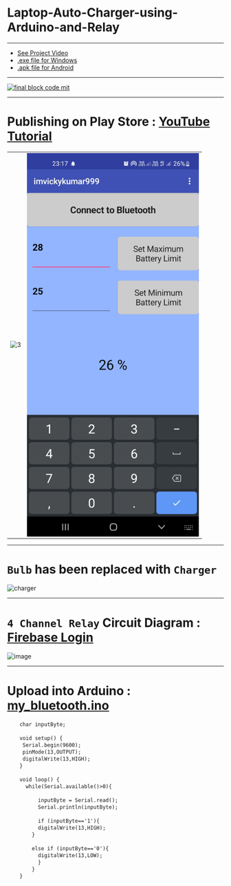 # Laptop-Auto-Charger-using-Arduino-and-Relay

---------------------------

- [See Project Video](https://github.com/imvickykumar999/Laptop-Auto-Charger-using-Arduino-and-Relay/blob/main/final%20project/WhatsApp%20Video%202022-09-09%20at%2000.53.42.mp4)
- [.exe file for Windows](https://github.com/imvickykumar999/Laptop-Auto-Charger-using-Arduino-and-Relay/blob/main/final%20project/autosocket.exe)
- [.apk file for Android](https://github.com/imvickykumar999/Laptop-Auto-Charger-using-Arduino-and-Relay/blob/main/final%20project/battery.apk)

--------------------------------------

[![final block code mit](https://github.com/imvickykumar999/Smart-Battery-Manager/blob/main/final%20project/blocks%20(2).png?raw=true)](https://github.com/imvickykumar999/Smart-Battery-Manager/blob/main/final%20project/GoogleAccount_checkpoint1.apk)

------------------------------------

# Publishing on Play Store : [YouTube Tutorial](https://www.youtube.com/watch?v=5GHT4QtotE4)

<table>
   <tr>
      <td><img src="https://github.com/imvickykumar999/Smart-Battery-Manager/blob/main/android%20apk/relay%20bluetooth/WhatsApp%20Image%202022-09-19%20at%2000.05.33.jpeg?raw=true?raw=true" alt="3" width = 400px></td>
      <td><img src="https://github.com/imvickykumar999/Laptop-Auto-Charger-using-Arduino-and-Relay/blob/main/Screenshot_20220913-231746.jpg?raw=true" align="right" alt="4" width = 400px></td>
  </tr>
</table>

-----------------------

# `Bulb` has been replaced with `Charger`

![charger](https://user-images.githubusercontent.com/50515418/174425972-de004c74-49f4-4e75-96c2-61e6e4609cef.png)

--------------------------------

# `4 Channel Relay` Circuit Diagram : [Firebase Login](https://console.firebase.google.com/u/0/project/home-automation-336c0/database/home-automation-336c0-default-rtdb/data/~2FA~2FB~2FC~2FSwitch)

![image](https://user-images.githubusercontent.com/50515418/190896691-56ffb755-f804-4aab-909b-736becf829a3.png)

------------------------------

# Upload into Arduino : [my_bluetooth.ino](https://github.com/imvickykumar999/Laptop-Auto-Charger-using-Arduino-and-Relay/blob/main/my_Bluetooth/my_Bluetooth.ino)

        char inputByte;

        void setup() {
         Serial.begin(9600);
         pinMode(13,OUTPUT);
         digitalWrite(13,HIGH);
        }

        void loop() {
          while(Serial.available()>0){

              inputByte = Serial.read();
              Serial.println(inputByte);

              if (inputByte=='1'){
              digitalWrite(13,HIGH);
            }

            else if (inputByte=='0'){
              digitalWrite(13,LOW);
              } 
            }
        }
